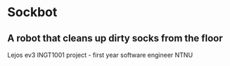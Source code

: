# Sockbot
## A robot that cleans up dirty socks from the floor

Lejos ev3 INGT1001 project - first year software engineer NTNU
